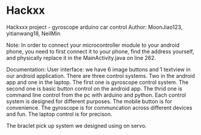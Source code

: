 # Hackxx
Hackxxx project - gyroscope arduino car control
Author: MoonJiao123, yitianwang18, NeilMin

Note: In order to connect your microcontroller module to your android phone, you need to first connect it to your phone, find the address yourself, and physically replace it in the MainActivity.java on line 262.

Documentation:
User interface: we have 6 image buttons and 1 textview in our android application. There are three control systems. Two in the android app and one in the laptop. The first one is gyroscope control system. The second one is basic button control on the android app. The thrid one is command line control from the pc with arduino and python. Each control system is designed for different purposes. The mobile button is for convenience. The gyroscope is for communcation across different devices and fun. The laptop control is for precison. 

The braclet pick up system we designed using on servo. 
